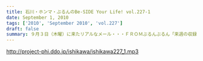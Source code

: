 ```yaml
---
title: 石川・ホンマ・ぶるんのBe-SIDE Your Life! vol.227-1
date: September 1, 2010
tags: ['2010', 'September 2010', 'vol.227']
draft: false
summary: ９月３日（木曜）に来たリアルなメール・・・ＦＲＯＭぶるんぶるん「来週の収録。月曜にどうしても外せない用事が出来てしまいました。収録日ずらすこと出来ますか？」そこから始まったスケジュール調整諸々・・・そして、収録は９月７日（火曜）の夜８時半からスタートしたわけですが～～～NAMAE
---
```


http://project-phi.ddo.jp/ishikawa/ishikawa227_1.mp3